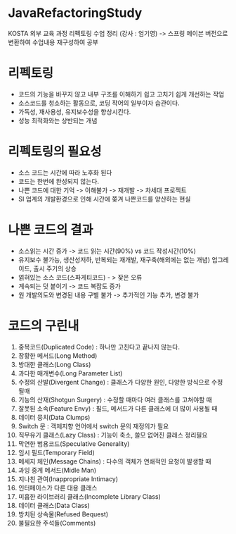 # JavaRefactoringStudy
KOSTA 외부 교육 과정 리펙토링 수업 정리 (강사 : 엄기영)
-> 스프링 메이븐 버전으로 변환하여 수업내용 재구성하여 공부

# 리펙토링
- 코드의 기능을 바꾸지 않고 내부 구조를 이해하기 쉽고 고치기 쉽게 개선하는 작업
- 소스코드를 청소하는 활동으로, 코딩 작어의 일부이자 습관이다.
- 가독성, 재사용성, 유지보수성을 향상시킨다.
- 성능 최적화와는 상반되는 개념

# 리펙토링의 필요성
- 소스 코드는 시간에 따라 노후화 된다
- 코드는 한번에 완성되지 않는다.
- 나쁜 코드에 대한 기억 -> 이해불가 -> 재개발 -> 차세대 프로젝트
- SI 업계의 개발환경으로 인해 시간에 쫒겨 나쁜코드를 양산하는 현실

# 나쁜 코드의 결과
- 소스읽는 시간 증가 -> 코드 읽는 시간(90%) vs 코드 작성시간(10%)
- 유지보수 불가능, 생산성저하, 반복되는 재개발, 재구축(해외에는 없는 개념) 업그레이드, 출시 주기의 상승 
- 얽혀있는 소스 코드(스파게티코드) - > 잦은 오류
- 계속되는 덧 붙이기 -> 코드 복잡도 증가
- 원 개발의도와 변경된 내용 구별 불가 -> 추가적인 기능 추가, 변경 불가

# 코드의 구린내
1. 중복코드(Duplicated Code) : 하나만 고친다고 끝나지 않는다.
2. 장황한 메서드(Long Method)
3. 방대한 클래스(Long Class)
4. 과다한 매개변수(Long Parameter List)
5. 수정의 산발(Divergent Change) : 클래스가 다양한 원인, 다양한 방식으로 수정 될때
6. 기능의 산재(Shotgun Surgery) : 수정할 때마다 여러 클래스를 고쳐야할 때
7. 잘못된 소속(Feature Envy) : 필드, 메서드가 다른 클래스에 더 많이 사용될 때
8. 데이터 뭉치(Data Clumps)
9. Switch 문 : 객체지향 언어에서 switch 문의 재정의가 필요
10. 직무유기 클래스(Lazy Class) : 기능이 축소, 쓸모 없어진 클래스 정리필요
11. 막연한 범용코드(Speculative Generality)
12. 임시 필드(Temporary Field)
13. 메세지 체인(Message Chains) : 다수의 객체가 연쇄적인 요청이 발생할 때
14. 과잉 중계 메서드(Midle Man)
15. 지나친 관여(Inappropriate Intimacy) 
16. 인터페이스가 다른 대용 클래스
17. 미흡한 라이브러리 클래스(Incomplete Library Class)
18. 데이터 클래스(Data Class)
19. 방치된 상속물(Refused Bequest)
20. 불필요한 주석들(Comments)





